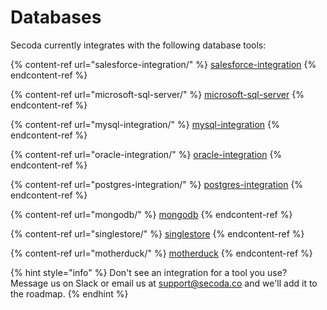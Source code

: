 # Databases

Secoda currently integrates with the following database tools:

{% content-ref url="salesforce-integration/" %}
[salesforce-integration](salesforce-integration/)
{% endcontent-ref %}

{% content-ref url="microsoft-sql-server/" %}
[microsoft-sql-server](microsoft-sql-server/)
{% endcontent-ref %}

{% content-ref url="mysql-integration/" %}
[mysql-integration](mysql-integration/)
{% endcontent-ref %}

{% content-ref url="oracle-integration/" %}
[oracle-integration](oracle-integration/)
{% endcontent-ref %}

{% content-ref url="postgres-integration/" %}
[postgres-integration](postgres-integration/)
{% endcontent-ref %}

{% content-ref url="mongodb/" %}
[mongodb](mongodb/)
{% endcontent-ref %}

{% content-ref url="singlestore/" %}
[singlestore](singlestore/)
{% endcontent-ref %}

{% content-ref url="motherduck/" %}
[motherduck](motherduck/)
{% endcontent-ref %}

{% hint style="info" %}
Don't see an integration for a tool you use? Message us on Slack or email us at support@secoda.co and we'll add it to the roadmap.&#x20;
{% endhint %}
